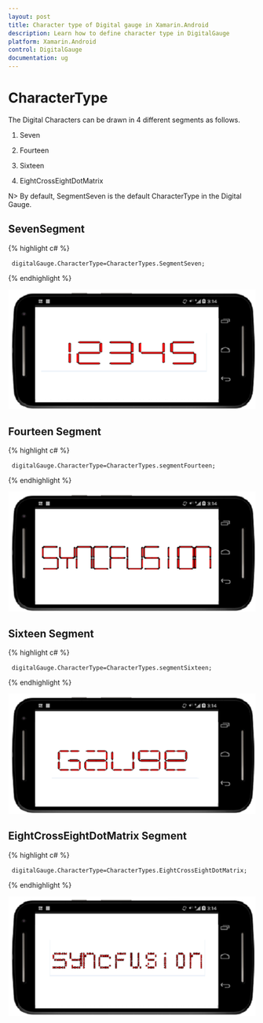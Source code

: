 ```yaml
---
layout: post
title: Character type of Digital gauge in Xamarin.Android
description: Learn how to define character type in DigitalGauge
platform: Xamarin.Android
control: DigitalGauge
documentation: ug
---
```


# CharacterType

The Digital Characters can be drawn in 4 different segments as follows.
 
1. Seven

2. Fourteen

3. Sixteen

4. EightCrossEightDotMatrix

N> By default, SegmentSeven is the default CharacterType in the Digital Gauge.

## SevenSegment

{% highlight c# %}

	 digitalGauge.CharacterType=CharacterTypes.SegmentSeven;

{% endhighlight %}

![](images/SegmentSeven.png)

## Fourteen Segment

 {% highlight c# %}

	 digitalGauge.CharacterType=CharacterTypes.segmentFourteen;

{% endhighlight %}

![](images/SegmentFourteen.png)

## Sixteen Segment

{% highlight c# %}

	 digitalGauge.CharacterType=CharacterTypes.segmentSixteen;

{% endhighlight %}

![](images/SegmentSixteen.png)

## EightCrossEightDotMatrix Segment

{% highlight c# %}

	 digitalGauge.CharacterType=CharacterTypes.EightCrossEightDotMatrix;

{% endhighlight %}

![](images/SegmentMatrix.png)

